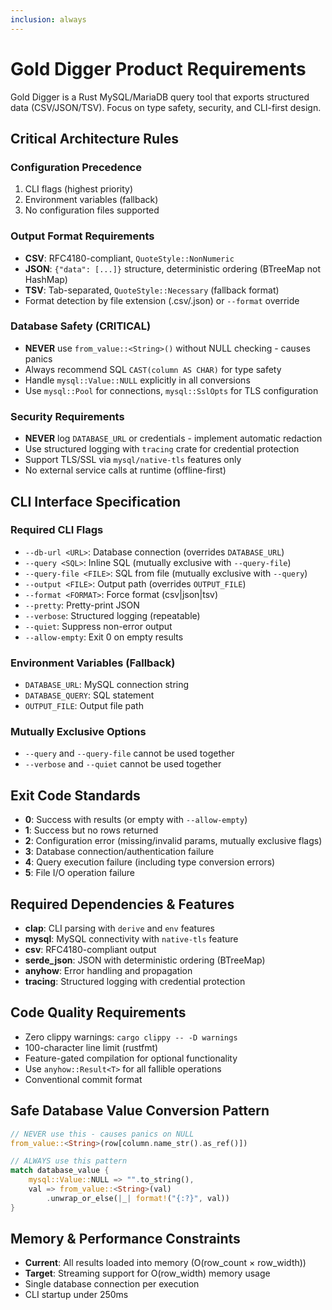 ```yaml
---
inclusion: always
---
```


# Gold Digger Product Requirements

Gold Digger is a Rust MySQL/MariaDB query tool that exports structured data (CSV/JSON/TSV). Focus on type safety, security, and CLI-first design.

## Critical Architecture Rules

### Configuration Precedence

1. CLI flags (highest priority)
2. Environment variables (fallback)
3. No configuration files supported

### Output Format Requirements

- **CSV**: RFC4180-compliant, `QuoteStyle::NonNumeric`
- **JSON**: `{"data": [...]}` structure, deterministic ordering (BTreeMap not HashMap)
- **TSV**: Tab-separated, `QuoteStyle::Necessary` (fallback format)
- Format detection by file extension (.csv/.json) or `--format` override

### Database Safety (CRITICAL)

- **NEVER** use `from_value::<String>()` without NULL checking - causes panics
- Always recommend SQL `CAST(column AS CHAR)` for type safety
- Handle `mysql::Value::NULL` explicitly in all conversions
- Use `mysql::Pool` for connections, `mysql::SslOpts` for TLS configuration

### Security Requirements

- **NEVER** log `DATABASE_URL` or credentials - implement automatic redaction
- Use structured logging with `tracing` crate for credential protection
- Support TLS/SSL via `mysql/native-tls` features only
- No external service calls at runtime (offline-first)

## CLI Interface Specification

### Required CLI Flags

- `--db-url <URL>`: Database connection (overrides `DATABASE_URL`)
- `--query <SQL>`: Inline SQL (mutually exclusive with `--query-file`)
- `--query-file <FILE>`: SQL from file (mutually exclusive with `--query`)
- `--output <FILE>`: Output path (overrides `OUTPUT_FILE`)
- `--format <FORMAT>`: Force format (csv|json|tsv)
- `--pretty`: Pretty-print JSON
- `--verbose`: Structured logging (repeatable)
- `--quiet`: Suppress non-error output
- `--allow-empty`: Exit 0 on empty results

### Environment Variables (Fallback)

- `DATABASE_URL`: MySQL connection string
- `DATABASE_QUERY`: SQL statement
- `OUTPUT_FILE`: Output file path

### Mutually Exclusive Options

- `--query` and `--query-file` cannot be used together
- `--verbose` and `--quiet` cannot be used together

## Exit Code Standards

- **0**: Success with results (or empty with `--allow-empty`)
- **1**: Success but no rows returned
- **2**: Configuration error (missing/invalid params, mutually exclusive flags)
- **3**: Database connection/authentication failure
- **4**: Query execution failure (including type conversion errors)
- **5**: File I/O operation failure

## Required Dependencies & Features

- **clap**: CLI parsing with `derive` and `env` features
- **mysql**: MySQL connectivity with `native-tls` feature
- **csv**: RFC4180-compliant output
- **serde_json**: JSON with deterministic ordering (BTreeMap)
- **anyhow**: Error handling and propagation
- **tracing**: Structured logging with credential protection

## Code Quality Requirements

- Zero clippy warnings: `cargo clippy -- -D warnings`
- 100-character line limit (rustfmt)
- Feature-gated compilation for optional functionality
- Use `anyhow::Result<T>` for all fallible operations
- Conventional commit format

## Safe Database Value Conversion Pattern

```rust
// NEVER use this - causes panics on NULL
from_value::<String>(row[column.name_str().as_ref()])

// ALWAYS use this pattern
match database_value {
    mysql::Value::NULL => "".to_string(),
    val => from_value::<String>(val)
        .unwrap_or_else(|_| format!("{:?}", val))
}
```

## Memory & Performance Constraints

- **Current**: All results loaded into memory (O(row_count × row_width))
- **Target**: Streaming support for O(row_width) memory usage
- Single database connection per execution
- CLI startup under 250ms

